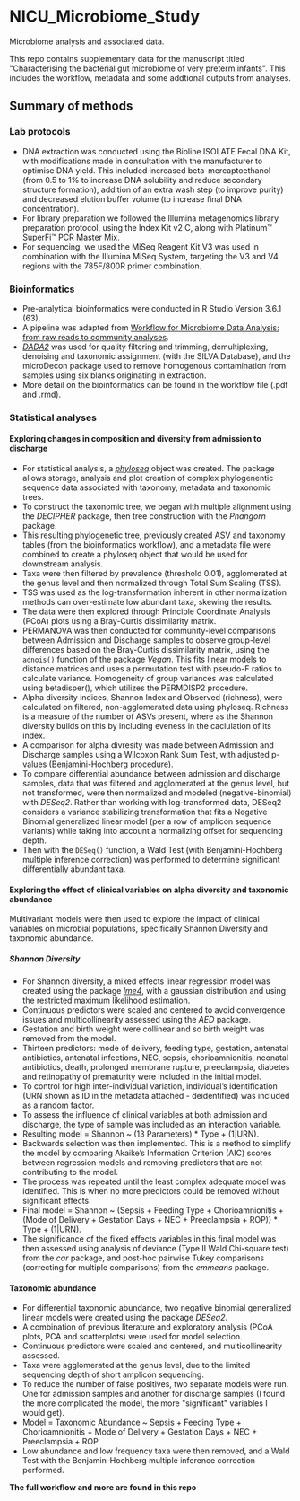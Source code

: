 # NICU_Microbiome_Study
Microbiome analysis and associated data.

This repo contains supplementary data for the manuscript titled "Characterising the bacterial gut microbiome of very preterm infants". 
This includes the workflow, metadata and some addtional outputs from analyses.

## Summary of methods
### Lab protocols
 - DNA extraction was conducted using the Bioline ISOLATE Fecal DNA Kit, with modifications made in consultation with the manufacturer to optimise DNA yield. This included increased beta-mercaptoethanol (from 0.5 to 1% to increase DNA solubility and reduce secondary structure formation), addition of an extra wash step (to improve purity) and decreased elution buffer volume (to increase final DNA concentration). 
 - For library preparation we followed the Illumina metagenomics library preparation protocol, using the Index Kit v2 C, along with Platinum™ SuperFi™ PCR Master Mix. 
 - For sequencing, we used the MiSeq Reagent Kit V3 was used in combination with the Illumina MiSeq System, targeting the V3 and V4 regions with the 785F/800R primer combination.

### Bioinformatics
 - Pre-analytical bioinformatics were conducted in R Studio Version 3.6.1 (63). 
 - A pipeline was adapted from [Workflow for Microbiome Data Analysis: from raw reads to community analyses](https://bioconductor.org/help/course-materials/2017/BioC2017/Day1/Workshops/Microbiome/MicrobiomeWorkflowII.html#abstract).
 - [*DADA2*](https://pubmed.ncbi.nlm.nih.gov/27508062/) was used for quality filtering and trimming, demultiplexing, denoising and taxonomic assignment (with the SILVA Database), and the microDecon package used to remove homogenous contamination from samples using six blanks originating in extraction.
 - More detail on the bioinformatics can be found in the workflow file (.pdf and .rmd).

### Statistical analyses

#### Exploring changes in composition and diversity from admission to discharge
 - For statistical analysis, a [*phyloseq*](https://journals.plos.org/plosone/article?id=10.1371/journal.pone.0061217) object was created. The package allows storage, analysis and plot creation of complex phylogenentic sequence data associated with taxonomy, metadata and taxonomic trees.
 - To construct the taxonomic tree, we began with multiple alignment using the *DECIPHER* package, then tree construction with the *Phangorn* package. 
 - This resulting phylogenetic tree, previously created ASV and taxonomy tables (from the bioinformatics workflow), and a metadata file were combined to create a phyloseq object that would be used for downstream analysis.
 - Taxa were then filtered by prevalence (threshold 0.01), agglomerated at the genus level and then normalized through Total Sum Scaling (TSS). 
 - TSS was used as the log-transformation inherent in other normalization methods can over-estimate low abundant taxa, skewing the results. 
 - The data were then explored through Principle Coordinate Analysis (PCoA) plots using a Bray-Curtis dissimilarity matrix. 
 - PERMANOVA was then conducted for community-level comparisons between Admission and Discharge samples to observe group-level differences based on the Bray-Curtis dissimilarity matrix, using the `adnois()` function of the package *Vegan*. This fits linear models to distance matrices and uses a permutation test with pseudo-F ratios to calculate variance. Homogeneity of group variances was calculated using betadisper(), which utilizes the PERMDISP2 procedure. 
 - Alpha diversity indices, Shannon Index and Observed (richness), were calculated on filtered, non-agglomerated data using phyloseq. Richness is a measure of the number of ASVs present, where as the Shannon diversity builds on this by including eveness in the caclulation of its index.
 - A comparison for alpha divresity was made between Admission and Discharge samples using a Wilcoxon Rank Sum Test, with adjusted p-values (Benjamini-Hochberg procedure).
 - To compare differential abundance between admission and discharge samples, data that was filtered and agglomerated at the genus level, but not transformed, were then normalized and modeled (negative-binomial) with *DESeq2*. Rather than working with log-transformed data, DESeq2 considers a variance stabilizing transformation that fits a Negative Binomial generalized linear model (per a row of amplicon sequence variants) while taking into account a normalizing offset for sequencing depth.
 - Then with the `DESeq()` function, a Wald Test (with Benjamini-Hochberg multiple inference correction) was performed to determine significant differentially abundant taxa.

#### Exploring the effect of clinical variables on alpha diversity and taxonomic abundance
Multivariant models were then used to explore the impact of clinical variables on microbial populations, specifically Shannon Diversity and taxonomic abundance.

##### Shannon Diversity
- For Shannon diversity, a mixed effects linear regression model was created using the package [*lme4*](https://cran.r-project.org/web/packages/lme4/vignettes/lmer.pdf), with a gaussian distribution and using the restricted maximum likelihood  estimation. 
- Continuous predictors were scaled and centered to avoid convergence issues and multicollinearity assessed using the *AED* package. 
- Gestation and birth weight were collinear and so birth weight was removed from the model. 
- Thirteen predictors: mode of delivery, feeding type, gestation, antenatal antibiotics, antenatal infections, NEC, sepsis, chorioamnionitis, neonatal antibiotics, death, prolonged membrane rupture, preeclampsia, diabetes and retinopathy of prematurity were included in the initial model. 
- To control for high inter-individual variation, individual’s identification  (URN shown as ID in the metadata attached - deidentified) was included as a random factor. 
- To assess the influence of clinical variables at both admission and discharge, the type of sample was included as an interaction variable. 
- Resulting model = Shannon ~ (13 Parameters) * Type + (1|URN).
- Backwards selection was then implemented. This is a method to simplify the model by comparing Akaike’s Information Criterion (AIC) scores between regression models and removing predictors that are not contributing to the model. 
- The process was repeated until the least complex adequate model was identified. This is when no more predictors could be removed without significant effects. 
- Final model = Shannon ~ (Sepsis + Feeding Type + Chorioamnionitis + (Mode of Delivery + Gestation Days + NEC + Preeclampsia + ROP)) * Type + (1|URN). 
- The significance of the fixed effects variables in this final model was then assessed using analysis of deviance (Type II Wald Chi-square test) from the *car* package, and post-hoc pairwise Tukey comparisons (correcting for multiple comparisons) from the *emmeans* package. 

#### Taxonomic abundance
 - For differential taxonomic abundance, two negative binomial generalized linear models were created using the package *DESeq2*. 
 - A combination of previous literature and exploratory analysis (PCoA plots, PCA and scatterplots) were used for model selection. 
 - Continuous predictors were scaled and centered, and multicollinearity assessed. 
 - Taxa were agglomerated at the genus level, due to the limited sequencing depth of short amplicon sequencing. 
 - To reduce the number of false positives, two separate models were run. One for admission samples and another for discharge samples (I found the more complicated the model, the more "significant" variables I would get). 
 - Model = Taxonomic Abundance ~ Sepsis + Feeding Type + Chorioamnionitis + Mode of Delivery + Gestation Days + NEC + Preeclampsia + ROP.
 - Low abundance and low frequency taxa were then removed, and a Wald Test with the Benjamin-Hochberg multiple inference correction performed.

**The full workflow and more are found in this repo**
